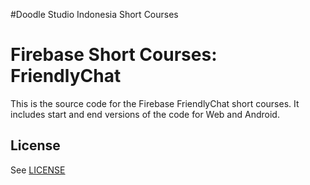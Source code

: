 #Doodle Studio Indonesia Short Courses

# Firebase Short Courses: FriendlyChat

This is the source code for the Firebase FriendlyChat short courses. It includes start and end versions of the
code for Web and Android.


## License
See [LICENSE](LICENSE)
